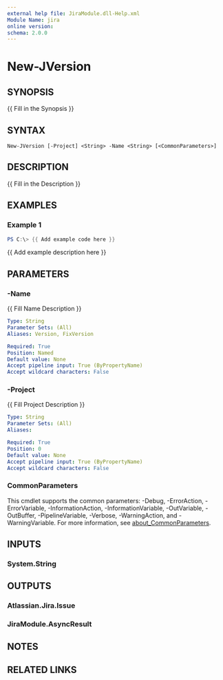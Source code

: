 ```yaml
---
external help file: JiraModule.dll-Help.xml
Module Name: jira
online version:
schema: 2.0.0
---
```


# New-JVersion

## SYNOPSIS
{{ Fill in the Synopsis }}

## SYNTAX

```
New-JVersion [-Project] <String> -Name <String> [<CommonParameters>]
```

## DESCRIPTION
{{ Fill in the Description }}

## EXAMPLES

### Example 1
```powershell
PS C:\> {{ Add example code here }}
```

{{ Add example description here }}

## PARAMETERS

### -Name
{{ Fill Name Description }}

```yaml
Type: String
Parameter Sets: (All)
Aliases: Version, FixVersion

Required: True
Position: Named
Default value: None
Accept pipeline input: True (ByPropertyName)
Accept wildcard characters: False
```

### -Project
{{ Fill Project Description }}

```yaml
Type: String
Parameter Sets: (All)
Aliases:

Required: True
Position: 0
Default value: None
Accept pipeline input: True (ByPropertyName)
Accept wildcard characters: False
```

### CommonParameters
This cmdlet supports the common parameters: -Debug, -ErrorAction, -ErrorVariable, -InformationAction, -InformationVariable, -OutVariable, -OutBuffer, -PipelineVariable, -Verbose, -WarningAction, and -WarningVariable. For more information, see [about_CommonParameters](http://go.microsoft.com/fwlink/?LinkID=113216).

## INPUTS

### System.String

## OUTPUTS

### Atlassian.Jira.Issue

### JiraModule.AsyncResult

## NOTES

## RELATED LINKS
